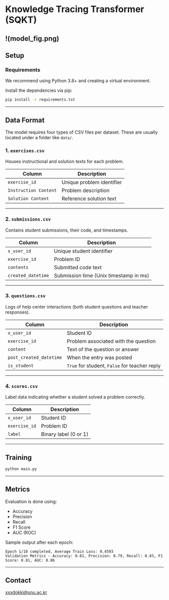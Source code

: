 # Knowledge Tracing Transformer (SQKT)

!(model_fig.png)
---

## Setup

### Requirements

We recommend using Python 3.8+ and creating a virtual environment.

Install the dependencies via pip:

```bash
pip install -r requirements.txt
```

---

## Data Format

The model requires four types of CSV files per dataset. These are usually located under a folder like `data/`.

### 1. `exercises.csv`

Houses instructional and solution texts for each problem.

| Column                | Description               |
| --------------------- | ------------------------- |
| `exercise_id`         | Unique problem identifier |
| `Instruction Content` | Problem description       |
| `Solution Content`    | Reference solution text   |

---

### 2. `submissions.csv`

Contains student submissions, their code, and timestamps.

| Column             | Description                            |
| ------------------ | -------------------------------------- |
| `x_user_id`        | Unique student identifier              |
| `exercise_id`      | Problem ID                             |
| `contents`         | Submitted code text                    |
| `created_datetime` | Submission time (Unix timestamp in ms) |

---

### 3. `questions.csv`

Logs of help center interactions (both student questions and teacher responses).

| Column                  | Description                                   |
| ----------------------- | --------------------------------------------- |
| `x_user_id`             | Student ID                                    |
| `exercise_id`           | Problem associated with the question          |
| `content`               | Text of the question or answer                |
| `post_created_datetime` | When the entry was posted                     |
| `is_student`            | `True` for student, `False` for teacher reply |

---

### 4. `scores.csv`

Label data indicating whether a student solved a problem correctly.

| Column        | Description           |
| ------------- | --------------------- |
| `x_user_id`   | Student ID            |
| `exercise_id` | Problem ID            |
| `label`       | Binary label (0 or 1) |

---

## Training

```bash
python main.py 
```

---

## Metrics

Evaluation is done using:

* Accuracy
* Precision
* Recall
* F1 Score
* AUC (ROC)

Sample output after each epoch:

```
Epoch 1/10 completed, Average Train Loss: 0.4593
Validation Metrics - Accuracy: 0.81, Precision: 0.79, Recall: 0.83, F1 Score: 0.81, AUC: 0.86
```

---

## Contact
xxxdokki@snu.ac.kr
